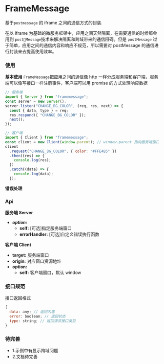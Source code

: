 # FrameMessage

基于`postmessage` 的 iframe 之间的通信方式的封装.

在以 iframe 为基础的微服务框架中，应用之间天然隔离，在需要通信的时候都会用到 `postMessage`技术来解决隔离和跨域带来的通信阻碍。但是 `postMessage` 过于简单，应用之间的通信内容和响应不规范，所以需要对 postMessage 的通信进行封装来去提高使用效率。

### 使用

**基本使用**
`FrameMessage`把应用之间的通信像 http 一样分成服务端和客户端，服务端可以像写接口一样注册事件，客户端可以用 promise 的方式处理响应数据

```js
// 服务端
import { Server } from "framemessage";
const server = new Server();
server.listen("CHANGE_BG_COLOR", (req, res, next) => {
  const { data, type } = req;
  res.respond({ "CHANGE_BG_COLOR" });
  next();
});
```

```js
// 客户端
import { Client } from "framemessage";
const client = new Client(window.parent); // window.parent 指向服务端窗口
client
  .request("CHANGE_BG_COLOR", { color: "#FFE4B5" })
  .then((res) => {
    console.log(res);
  })
  .catch((data) => {
    console.log(data);
  });
```

**错误处理**

### Api

**服务端 Server**

- **_option:_**
  - **self:** [可选]指定服务端窗口
  - **errorHandler:** [可选]自定义错误执行函数

**客户端 Client**

- **target:** 服务端窗口
- **origin:** 对应窗口资源地址
- **option:**
  - **self:** 客户端窗口，默认 window

### 接口规范

接口返回格式

```js
{
  data: any; // 返回内容
  error: boolean; // 返回状态
  type: string; // 返回请求接口类型
}
```

### 待完善

- 1.示例中有显示跨域问题
- 2.文档待完善
